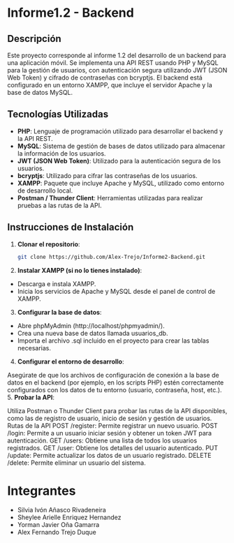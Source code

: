 # Informe1.2 - Backend

## Descripción
Este proyecto corresponde al informe 1.2 del desarrollo de un backend para una aplicación móvil. Se implementa una API REST usando PHP y MySQL para la gestión de usuarios, con autenticación segura utilizando JWT (JSON Web Token) y cifrado de contraseñas con bcryptjs. El backend está configurado en un entorno XAMPP, que incluye el servidor Apache y la base de datos MySQL.

## Tecnologías Utilizadas
- **PHP**: Lenguaje de programación utilizado para desarrollar el backend y la API REST.
- **MySQL**: Sistema de gestión de bases de datos utilizado para almacenar la información de los usuarios.
- **JWT (JSON Web Token)**: Utilizado para la autenticación segura de los usuarios.
- **bcryptjs**: Utilizado para cifrar las contraseñas de los usuarios.
- **XAMPP**: Paquete que incluye Apache y MySQL, utilizado como entorno de desarrollo local.
- **Postman / Thunder Client**: Herramientas utilizadas para realizar pruebas a las rutas de la API.

## Instrucciones de Instalación

1. **Clonar el repositorio**:
   ```bash
   git clone https://github.com/Alex-Trejo/Informe2-Backend.git

2. **Instalar XAMPP (si no lo tienes instalado)**:

- Descarga e instala XAMPP.
- Inicia los servicios de Apache y MySQL desde el panel de control de XAMPP.
3. **Configurar la base de datos**:

- Abre phpMyAdmin (http://localhost/phpmyadmin/).
- Crea una nueva base de datos llamada usuarios_db.
- Importa el archivo .sql incluido en el proyecto para crear las tablas necesarias.
4. **Configurar el entorno de desarrollo**:

Asegúrate de que los archivos de configuración de conexión a la base de datos en el backend (por ejemplo, en los scripts PHP) estén correctamente configurados con los datos de tu entorno (usuario, contraseña, host, etc.).
5. **Probar la API**:

Utiliza Postman o Thunder Client para probar las rutas de la API disponibles, como las de registro de usuario, inicio de sesión y gestión de usuarios.
Rutas de la API
POST /register: Permite registrar un nuevo usuario.
POST /login: Permite a un usuario iniciar sesión y obtener un token JWT para autenticación.
GET /users: Obtiene una lista de todos los usuarios registrados.
GET /user: Obtiene los detalles del usuario autenticado.
PUT /update: Permite actualizar los datos de un usuario registrado.
DELETE /delete: Permite eliminar un usuario del sistema.

# Integrantes
- Silvia Ivón Añasco Rivadeneira
- Sheylee Arielle Enriquez Hernandez
- Yorman Javier Oña Gamarra
- Alex Fernando Trejo Duque